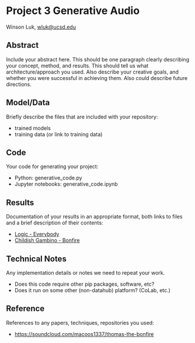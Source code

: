 # Project 3 Generative Audio

Winson Luk, wluk@ucsd.edu

## Abstract

Include your abstract here. This should be one paragraph clearly describing your concept, method, and results. This should tell us what architecture/approach you used. Also describe your creative goals, and whether you were successful in achieving them. Also could describe future directions.

## Model/Data

Briefly describe the files that are included with your repository:
- trained models
- training data (or link to training data)

## Code

Your code for generating your project:
- Python: generative_code.py
- Jupyter notebooks: generative_code.ipynb

## Results

Documentation of your results in an appropriate format, both links to files and a brief description of their contents:
- [Logic - Everybody](https://soundcloud.com/user-604304255/bonfire_magenta)
- [Childish Gambino - Bonfire](https://soundcloud.com/user-604304255/bonfire_magenta-1)

## Technical Notes

Any implementation details or notes we need to repeat your work. 
- Does this code require other pip packages, software, etc?
- Does it run on some other (non-datahub) platform? (CoLab, etc.)

## Reference

References to any papers, techniques, repositories you used:
- https://soundcloud.com/macoos1337/thomas-the-bonfire
